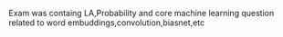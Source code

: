 Exam was containg LA,Probability and core machine learning question related to word embuddings,convolution,biasnet,etc

